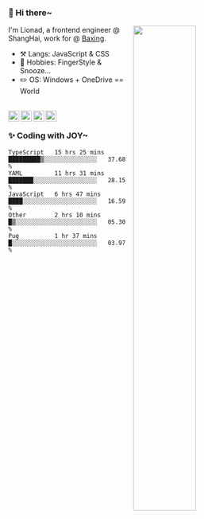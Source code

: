 ### 👋 Hi there~

[<img align="right" width="50%" src="https://github-readme-stats.vercel.app/api?username=Lionad-Morotar&show_icons=true">](https://metrics.lecoq.io/ouuan?template=classic)

I'm Lionad, a frontend engineer @ ShangHai, work for @ [Baxing](https://github.com/baixing).

- ⚒️ Langs: JavaScript & CSS
- 🎨 Hobbies: FingerStyle & Snooze...
- ✏️ OS: Windows + OneDrive == World

<br />

<a href="https://www.lionad.art">
  <img align="left" alt="lionad-art" width="22px" src="https://cdn.jsdelivr.net/npm/simple-icons@3.1.0/icons/wordpress.svg" />
</a>
<a href="#1806234223">
  <img align="left" alt="1806234223" width="22px" src="https://cdn.jsdelivr.net/npm/simple-icons@3.1.0/icons/tencentqq.svg" />
</a>
<a href="https://www.zhihu.com/people/Lionad">
  <img align="left" alt="132yse" width="22px" src="https://cdn.jsdelivr.net/npm/simple-icons@3.1.0/icons/zhihu.svg" />
</a>
<a href="https://github.com/Lionad-Morotar">
  <img align="left" alt="yisar" width="22px" src="https://cdn.jsdelivr.net/npm/simple-icons@3.1.0/icons/github.svg" />
</a>

<br />

### ✨ Coding with JOY~

<!--START_SECTION:waka-->
```text
TypeScript   15 hrs 25 mins  █████████▒░░░░░░░░░░░░░░░   37.68 % 
YAML         11 hrs 31 mins  ███████░░░░░░░░░░░░░░░░░░   28.15 % 
JavaScript   6 hrs 47 mins   ████░░░░░░░░░░░░░░░░░░░░░   16.59 % 
Other        2 hrs 10 mins   █▒░░░░░░░░░░░░░░░░░░░░░░░   05.30 % 
Pug          1 hr 37 mins    █░░░░░░░░░░░░░░░░░░░░░░░░   03.97 % 
```
<!--END_SECTION:waka-->
